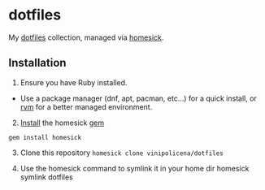# dotfiles

My [dotfiles](http://dotfiles.github.io/) collection, managed via [homesick](https://github.com/technicalpickles/homesick).

## Installation

1. Ensure you have Ruby installed.
  - Use a package manager (dnf, apt, pacman, etc...) for a quick install, or [rvm](https://rvm.io/rvm/install#installation) for a better managed environment.
  
2. [Install](http://stackoverflow.com/questions/2119064/sudo-gem-install-or-gem-install-and-gem-locations#answer-2119413) the homesick [gem](http://guides.rubygems.org/rubygems-basics/#installing-gems)

  `gem install homesick`

3. Clone this repository
  `homesick clone vinipolicena/dotfiles`

4. Use the homesick command to symlink it in your home dir
homesick symlink dotfiles
  
  
 



